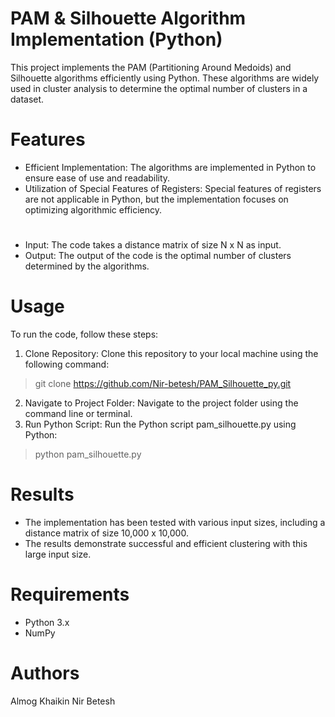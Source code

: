 # PAM & Silhouette Algorithm Implementation (Python)
This project implements the PAM (Partitioning Around Medoids) and Silhouette algorithms efficiently using Python. These algorithms are widely used in cluster analysis to determine the optimal number of clusters in a dataset.

# Features
* Efficient Implementation: The algorithms are implemented in Python to ensure ease of use and readability.
* Utilization of Special Features of Registers: Special features of registers are not applicable in Python, but the implementation focuses on optimizing algorithmic efficiency.
#
* Input: The code takes a distance matrix of size N x N as input.
* Output: The output of the code is the optimal number of clusters determined by the algorithms.

# Usage
To run the code, follow these steps:

1. Clone Repository: Clone this repository to your local machine using the following command:
> git clone https://github.com/Nir-betesh/PAM_Silhouette_py.git

2. Navigate to Project Folder: Navigate to the project folder using the command line or terminal.
3. Run Python Script: Run the Python script pam_silhouette.py using Python:
> python pam_silhouette.py

# Results
* The implementation has been tested with various input sizes, including a distance matrix of size 10,000 x 10,000.
* The results demonstrate successful and efficient clustering with this large input size.

# Requirements
* Python 3.x
* NumPy

# Authors
Almog Khaikin
Nir Betesh


